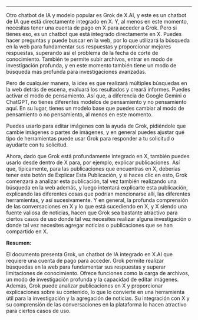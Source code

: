 
---

Otro chatbot de IA y modelo popular es Grok de X.AI, y este es un chatbot de IA que está directamente integrado en X. Y, al menos en este momento, necesitas tener una cuenta de pago en X para acceder a Grok. Pero si tienes eso, es un chatbot que está integrado directamente en X. Puedes hacer preguntas y puede buscar en la web, por lo que utilizará la búsqueda en la web para fundamentar sus respuestas y proporcionar mejores respuestas, superando así el problema de la fecha de corte de conocimiento. También te permite subir archivos, entrar en modo de investigación profunda, y en este momento también tiene un modo de búsqueda más profunda para investigaciones avanzadas.

Pero de cualquier manera, la idea es que realizará múltiples búsquedas en la web detrás de escena, evaluará los resultados y creará informes. Puedes activar el modo de pensamiento. Así que, a diferencia de Google Gemini o ChatGPT, no tienes diferentes modelos de pensamiento y no pensamiento aquí. En su lugar, tienes un modelo base que puedes cambiar al modo de pensamiento o no pensamiento, al menos en este momento.

Puedes usarlo para editar imágenes con la ayuda de Grok, pidiéndole que cambie imágenes o partes de imágenes, y en general puedes ajustar qué tipo de herramientas puede usar Grok para responder a tu solicitud o ayudarte con tu solicitud.

Ahora, dado que Grok está profundamente integrado en X, también puedes usarlo desde dentro de X para, por ejemplo, explicar publicaciones. Así que, típicamente, para las publicaciones que encuentras en X, deberías tener este botón de Explicar Esta Publicación, y si haces clic en esto, Grok comenzará a analizar esta publicación, tal vez también realizando una búsqueda en la web además, y luego intentará explicarte esta publicación, explicando las diferentes cosas que podrían mencionarse allí, las diferentes herramientas, y así sucesivamente. Y en general, la profunda comprensión de las conversaciones en X y lo que está sucediendo en X, y X siendo una fuente valiosa de noticias, hacen que Grok sea bastante atractivo para ciertos casos de uso donde tal vez necesites realizar alguna investigación o donde tal vez necesites agregar noticias o publicaciones que se han compartido en X.

**Resumen:**

El documento presenta Grok, un chatbot de IA integrado en X.AI que requiere una cuenta de pago para acceder. Grok permite realizar búsquedas en la web para fundamentar sus respuestas y superar limitaciones de conocimiento. Ofrece funciones como la carga de archivos, un modo de investigación profunda y la capacidad de editar imágenes. Además, Grok puede analizar publicaciones en X y proporcionar explicaciones sobre su contenido, lo que lo convierte en una herramienta útil para la investigación y la agregación de noticias. Su integración con X y su comprensión de las conversaciones en la plataforma lo hacen atractivo para ciertos casos de uso.
